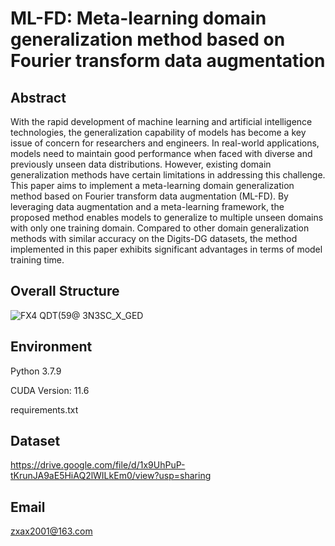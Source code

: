 # ML-FD: Meta-learning domain generalization method based on Fourier transform data augmentation
## Abstract

With the rapid development of machine learning and artificial intelligence technologies, the generalization capability of models has become a key issue of concern for researchers and engineers. In real-world applications, models need to maintain good performance when faced with diverse and previously unseen data distributions. However, existing domain generalization methods have certain limitations in addressing this challenge. This paper aims to implement a meta-learning domain generalization method based on Fourier transform data augmentation (ML-FD). By leveraging data augmentation and a meta-learning framework, the proposed method enables models to generalize to multiple unseen domains with only one training domain. Compared to other domain generalization methods with similar accuracy on the Digits-DG datasets, the method implemented in this paper exhibits significant advantages in terms of model training time.

## Overall Structure

![FX4 QDT(59@ 3N3SC_X_GED](https://github.com/aoaodaiya/ML-FD/assets/171066129/22874ca1-1060-4699-a26f-9a488f4ad032)

## Environment

Python 3.7.9

CUDA Version: 11.6

requirements.txt

## Dataset

https://drive.google.com/file/d/1x9UhPuP-tKrunJA9aE5HiAQ2lWILkEm0/view?usp=sharing

## Email

zxax2001@163.com

